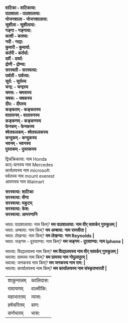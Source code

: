 **वाटिका - वाटिकाया:**  
**पाठशाला - पाठशालाया:**  
**भोजनशाला - भोजनशालाया:**  
**सुशीला - सूशीलाया:**  
**गङ्गा - गङ्गाया:**  
**काशी - काश्या:**  
**नदी - नद्या:**  
**कुमारी - कुमार्या:**  
**कर्तरी - कर्तर्या:**  
**दर्वी - दर्व्या:**  
**द्रोणी - द्रोण्या:**  
**सरस्वती - सरस्वत्या:**  
**पार्वती - पार्वत्या:**  
**सूर्य: - सूर्यस्य**   
**चन्द्र: - चन्द्रस्य**  
**चमस: - चमसस्य**   
**चषक: - चषकस्य**  
**दीप: - दीपस्य**  
**कङ्कतम् - कङ्कतस्य**   
**वातायनम् - वातायनस्य**  
**कङ्कणम् - कङ्कणस्य**  
**फेनकम् - फेनकस्य**   
**श्वेतफलकम् - श्वेतफलकस्य**  
**कन्दुकम् - कन्दुकस्य**   
**भवनम् - भवनस्य**   
**पुस्तकम् - पुस्तकस्य**


द्विचक्रिकाया: नाम Honda   
कार्-यानस्य नाम Mercedes  
कार्यलयस्य नाम microsoft  
पर्वतस्य नाम mount everest  
आपणस्य नाम  Walmart  

**सरस्वत्या: शाटिका**  
**सरस्वत्या: वीणा**  
**सरस्वत्या: मकुटम्**  
**सरस्वत्या: केश:**  
**सरस्वत्या: आभरणानि**  

भवत: पाठशालाया: नाम किम्? **मम पाठशालाया: नाम वीर् सावर्कर् गुरुकुलम् |**  
भवत: अम्बाया: नाम किम्?  **मम अम्बाया: नाम रामसीता |**  
भवत: लेखन्या: नाम किम्? **मम लेखन्या: नाम Reynolds |**  
भवत: जङ्गम - दूरावाण्या: नाम किम्? **मम जङ्गम - दूरावाण्या: नाम Iphone |**  

भवत्या: विद्यालयस्य नाम किम्? **मम विद्यालयस्य नाम वीर् सावर्कर् गुरुकुलम् |**  
भवत्या: ग्रामस्य नाम किम्? **मम ग्रामस्य नाम गोपुलापुरम् |**  
भवत्या: जनकस्य नाम किम्? **मम जनकस्य नाम राम: |**  
भवत्या: कार्यालयस्य नाम किम्? **मम कार्यालयस्य नाम संस्कृतभारती |**  

|||
|----|----|
| शाकुन्तलम् | कालिदास: |
| रामायणम् | वाल्मीकि:  |
| महाभारतम् |व्यास:  |
|हर्षचरितम् | बाण: |
| कर्णभारम् | भास: |